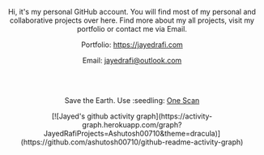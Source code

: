 <div align="center">
<p>Hi, it's my personal GitHub account. You will find most of my personal and collaborative projects over here. Find more about my all projects, visit my portfolio or contact me via Email.</p>
  <p>Portfolio: <a href="https://jayedrafi.com">https://jayedrafi.com</a></p>
  <p>Email: <a href="mailto:jayedrafi@outlook.com">jayedrafi@outlook.com</a></p>
  <br/><br/>
  <p>Save the Earth. Use :seedling: <a href="https://onescan.github.io/app/index.html">One Scan</a></p>
<div>
[![Jayed's github activity graph](https://activity-graph.herokuapp.com/graph?JayedRafiProjects=Ashutosh00710&theme=dracula)](https://github.com/ashutosh00710/github-readme-activity-graph)
